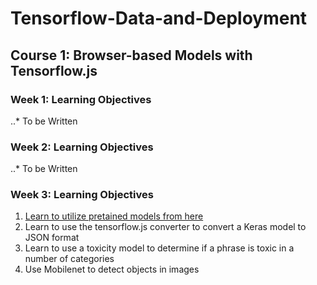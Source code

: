 # Tensorflow-Data-and-Deployment

## Course 1: Browser-based Models with Tensorflow.js

### Week 1: Learning Objectives
..* To be Written

### Week 2: Learning Objectives
..* To be Written

### Week 3: Learning Objectives
1. [Learn to utilize pretained models from here](https://github.com/tensorflow/tfjs-models)
2. Learn to use the tensorflow.js converter to convert a Keras model to JSON format
3. Learn to use a toxicity model to determine if a phrase is toxic in a number of categories
4. Use Mobilenet to detect objects in images


